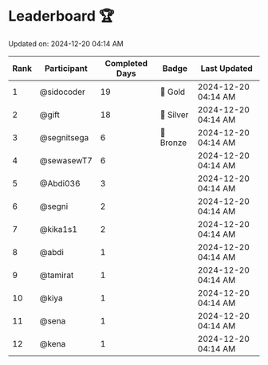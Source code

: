 # Leaderboard 🏆

Updated on: 2024-12-20 04:14 AM

| Rank | Participant       | Completed Days | Badge      | Last Updated         |
|------|-------------------|----------------|------------|----------------------|
| 1    | @sidocoder        | 19             | 🏅 Gold     | 2024-12-20 04:14 AM |
| 2    | @gift             | 18             | 🥈 Silver   | 2024-12-20 04:14 AM |
| 3    | @segnitsega       | 6              | 🥉 Bronze   | 2024-12-20 04:14 AM |
| 4    | @sewasewT7        | 6              |            | 2024-12-20 04:14 AM |
| 5    | @Abdi036          | 3              |            | 2024-12-20 04:14 AM |
| 6    | @segni            | 2              |            | 2024-12-20 04:14 AM |
| 7    | @kika1s1          | 2              |            | 2024-12-20 04:14 AM |
| 8    | @abdi             | 1              |            | 2024-12-20 04:14 AM |
| 9    | @tamirat          | 1              |            | 2024-12-20 04:14 AM |
| 10   | @kiya             | 1              |            | 2024-12-20 04:14 AM |
| 11   | @sena             | 1              |            | 2024-12-20 04:14 AM |
| 12   | @kena             | 1              |            | 2024-12-20 04:14 AM |
